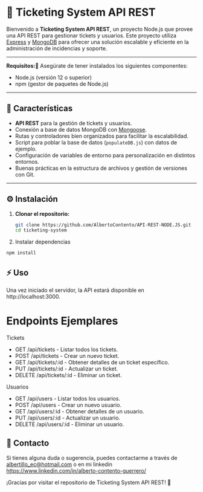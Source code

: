 # 🎫 Ticketing System API REST

Bienvenido a **Ticketing System API REST**, un proyecto Node.js que provee una API REST para gestionar tickets y usuarios. Este proyecto utiliza [Express](https://expressjs.com/) y [MongoDB](https://www.mongodb.com/) para ofrecer una solución escalable y eficiente en la administración de incidencias y soporte.

---

**Requisitos:📑**
Asegúrate de tener instalados los siguientes componentes:

- Node.js (versión 12 o superior)
- npm (gestor de paquetes de Node.js)

---

## 🚀 Características

- **API REST** para la gestión de tickets y usuarios.
- Conexión a base de datos MongoDB con [Mongoose](https://mongoosejs.com/).
- Rutas y controladores bien organizados para facilitar la escalabilidad.
- Script para poblar la base de datos (`populateDB.js`) con datos de ejemplo.
- Configuración de variables de entorno para personalización en distintos entornos.
- Buenas prácticas en la estructura de archivos y gestión de versiones con Git.

---

## ⚙️ Instalación

1. **Clonar el repositorio:**

   ```bash
   git clone https://github.com/AlbertoContento/API-REST-NODE.JS.git
   cd ticketing-system

2. Instalar dependencias
```bash
npm install
```

## ⚡ Uso

Una vez iniciado el servidor, la API estará disponible en http://localhost:3000.

# Endpoints Ejemplares
Tickets
- GET /api/tickets - Listar todos los tickets.
- POST /api/tickets - Crear un nuevo ticket.
- GET /api/tickets/:id - Obtener detalles de un ticket específico.
- PUT /api/tickets/:id - Actualizar un ticket.
- DELETE /api/tickets/:id - Eliminar un ticket.

Usuarios
- GET /api/users - Listar todos los usuarios.
- POST /api/users - Crear un nuevo usuario.
- GET /api/users/:id - Obtener detalles de un usuario.
- PUT /api/users/:id - Actualizar un usuario.
- DELETE /api/users/:id - Eliminar un usuario.

## 🌟 Contacto
Si tienes alguna duda o sugerencia, puedes contactarme a través de albertillo_ec@hotmail.com o en mi linkedin https://www.linkedin.com/in/alberto-contento-guerrero/

¡Gracias por visitar el repositorio de Ticketing System API REST! 🚀